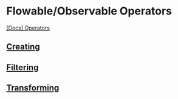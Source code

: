 
# Flowable/Observable Operators

[[Docs] Operators](https://reactivex.io/documentation/operators.html)

## [Creating](./5_1-operators_creating.md)
## [Filtering](./5_2-operators_filtering.md)
## [Transforming](./5_3-operators_transforming.md)
